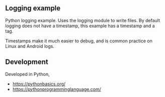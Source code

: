 ## Logging example

Python logging example. Uses the logging module to write files.
By default logging does not have a timestamp, this example has a
timestamp and a tag.

Timestamps make it much easier to debug, and is common practice
on Linux and Android logs.

## Development

Developed in Python,

* https://pythonbasics.org/
* https://pythonprogramminglanguage.com/
